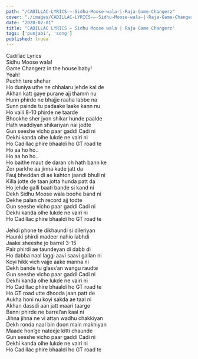 ```yaml
---
path: "/CADILLAC-LYRICS-–-Sidhu-Moose-wala-|-Raja-Game-Changerz"
cover: "./images/CADILLAC-LYRICS-–-Sidhu-Moose-wala-|-Raja-Game-Changerz.jpg"
date: "2020-02-01"
title: "CADILLAC LYRICS – Sidhu Moose wala | Raja Game Changerz"
tags: ['punjabi', 'song']
published: truea
---
```

  
Cadillac Lyrics  
Sidhu Moose wala!  
Game Changerz in the house baby!  
Yeah!  
Puchh tere shehar  
Ho duniya uthe ne chhalaru jehde kal de  
Akhan katt gaye purane ajj thamm nu  
Hunn phirde ne bhajje raaha labbe na  
Sunn painde tu padaake laake kann nu  
Ho vaili 8-10 phirde ne taarde  
Bhookhe sher jyon shikar hunde paalde  
Hath waddiyan shikariyan nai jodte  
Gun seeshe vicho paar gaddi Cadi ni  
Dekhi kanda olhe lukde ne vairi ni  
Ho Cadillac phire bhaaldi ho GT road te  
Ho aa ho ho..  
Ho aa ho ho..  
Ho baithe maut de daran ch hath bann ke  
Zor parkhe aa jinna kade jatt da  
Fauj bheddan di ae kahton jaandi bhull ni  
Killa jotte de taan jotta hunda patt da  
Ho jehde galli baati bande si kand ni  
Dekh Sidhu Moose wala boohe band ni  
Dekhe palan ch record ajj todte  
Gun seeshe vicho paar gaddi Cadi ni  
Dekhi kanda olhe lukde ne vairi ni  
Ho Cadillac phire bhaaldi ho GT road te  
  
  
  
  
  
  
Jehdi phone te dikhaundi si dileriyan  
Haunki phirdi madeer nahio labhdi  
Jaake sheeshe jo barrel 3-15  
Pair phirdi ae taundeyan di dabb di  
Ho dabba naal laggi aavi saavi gallan ni  
Koyi hikk vich vajje aake manna ni  
Dekh bande tu glass’an wangu raudte  
Gun seeshe vicho paar gaddi Cadi ni  
Dekhi kanda olhe lukde ne vairi ni  
Ho Cadillac phire bhaaldi ho GT road te  
Ho GT road utte dhooda jaan patt de  
Aukha honi nu koyi sakda ae taal ni  
Akhan dassdi aan jatt maari taarge  
Banni phirde ne barrel’an kaal ni  
Jihna jihna ne vi attan wadhu chakkiyan  
Dekh ronda naal bin doon main makhiyan  
Maade hon’ge nateeje kitti chaunde  
Gun seeshe vicho paar gaddi Cadi ni  
Dekhi kanda olhe lukde ne vairi ni  
Ho Cadillac phire bhaaldi ho GT road te  
